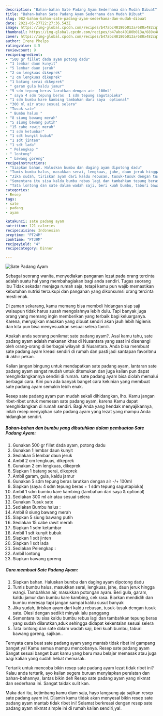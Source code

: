 ```yaml
---
description: "Bahan-bahan Sate Padang Ayam Sederhana dan Mudah Dibuat"
title: "Bahan-bahan Sate Padang Ayam Sederhana dan Mudah Dibuat"
slug: 982-bahan-bahan-sate-padang-ayam-sederhana-dan-mudah-dibuat
date: 2021-05-27T22:27:36.543Z
image: https://img-global.cpcdn.com/recipes/b47abc40180b013a/680x482cq70/sate-padang-ayam-foto-resep-utama.jpg
thumbnail: https://img-global.cpcdn.com/recipes/b47abc40180b013a/680x482cq70/sate-padang-ayam-foto-resep-utama.jpg
cover: https://img-global.cpcdn.com/recipes/b47abc40180b013a/680x482cq70/sate-padang-ayam-foto-resep-utama.jpg
author: Irene Phelps
ratingvalue: 4.5
reviewcount: 9
recipeingredient:
- "500 gr fillet dada ayam potong dadu"
- "1 lembar daun kunyit"
- "5 lembar daun jeruk"
- "2 cm lengkuas dikeprek"
- "2 cm lengkuas dikeprek"
- "1 batang serai dikeprek"
- " garam gula kaldu jamur"
- "5 sdm tepung beras larutkan dengan air  100ml"
- " saya 4 sdm tepung beras  1 sdm tepung sagutapioka"
- "1 sdm bumbu kare kambing tambahan dari saya  optional"
- "300 ml air atau sesuai selera"
- "Tusuk sate"
- " Bumbu halus "
- "8 siung bawang merah"
- "5 siung bawang putih"
- "15 cabe rawit merah"
- "1 sdm ketumbar"
- "1 sdt kunyit bubuk"
- "1 sdt jinten"
- "1 sdt lada"
- " Pelengkap "
- " lontong"
- " bawang goreng"
recipeinstructions:
- "Siapkan bahan. Haluskan bumbu dan daging ayam dipotong dadu"
- "Tumis bumbu halus, masukkan serai, lengkuas, jahe, daun jeruk hingga wangi. Tambahkan air, masukkan potongan ayam. Beri gula, garam, kaldu jamur dan bumbu kare kambing, cek rasa. Biarkan mendidih dan bumbu meresap tapi jangan sampai kaldu susut banyak"
- "Jika sudah, tiriskan ayam dari kaldu rebusan, tusuk-tusuk dengan tusuk sate. Olesi dengan sedikit minyak lalu panggang"
- "Sementara itu sisa kaldu bumbu rebus lagi dan tambahkan tepung beras yang sudah dilarutkan,aduk sehingga didapat kekentalan sesuai selera"
- "Tata lontong dan sate dalam wadah saji, beri kuah bumbu, taburi bawang goreng, sajikan.."
categories:
- Resep
tags:
- sate
- padang
- ayam

katakunci: sate padang ayam 
nutrition: 121 calories
recipecuisine: Indonesian
preptime: "PT24M"
cooktime: "PT39M"
recipeyield: "4"
recipecategory: Dinner

---
```



![Sate Padang Ayam](https://img-global.cpcdn.com/recipes/b47abc40180b013a/680x482cq70/sate-padang-ayam-foto-resep-utama.jpg)

Sebagai seorang wanita, menyediakan panganan lezat pada orang tercinta adalah suatu hal yang membahagiakan bagi anda sendiri. Tugas seorang ibu Tidak sekadar menjaga rumah saja, tetapi kamu pun wajib memastikan kebutuhan nutrisi tercukupi dan panganan yang dikonsumsi orang tercinta mesti enak.

Di zaman  sekarang, kamu memang bisa membeli hidangan siap saji walaupun tidak harus susah mengolahnya lebih dulu. Tapi banyak juga orang yang memang ingin memberikan yang terbaik bagi keluarganya. Karena, menyajikan masakan yang dibuat sendiri akan jauh lebih higienis dan kita pun bisa menyesuaikan sesuai selera famili. 



Apakah anda seorang penikmat sate padang ayam?. Asal kamu tahu, sate padang ayam adalah makanan khas di Nusantara yang saat ini disenangi oleh orang-orang di berbagai wilayah di Nusantara. Anda bisa membuat sate padang ayam kreasi sendiri di rumah dan pasti jadi santapan favoritmu di akhir pekan.

Kalian jangan bingung untuk mendapatkan sate padang ayam, lantaran sate padang ayam sangat mudah untuk ditemukan dan juga kalian pun dapat menghidangkannya sendiri di rumah. sate padang ayam bisa diolah memalui berbagai cara. Kini pun ada banyak banget cara kekinian yang membuat sate padang ayam semakin lebih enak.

Resep sate padang ayam pun mudah sekali dihidangkan, lho. Kamu jangan ribet-ribet untuk memesan sate padang ayam, karena Kamu dapat menghidangkan di rumah sendiri. Bagi Anda yang hendak menyajikannya, inilah resep menyajikan sate padang ayam yang lezat yang mampu Anda hidangkan sendiri.

<!--inarticleads1-->

##### Bahan-bahan dan bumbu yang dibutuhkan dalam pembuatan Sate Padang Ayam:

1. Gunakan 500 gr fillet dada ayam, potong dadu
1. Gunakan 1 lembar daun kunyit
1. Sediakan 5 lembar daun jeruk
1. Ambil 2 cm lengkuas, dikeprek
1. Gunakan 2 cm lengkuas, dikeprek
1. Siapkan 1 batang serai, dikeprek
1. Ambil  garam, gula, kaldu jamur
1. Gunakan 5 sdm tepung beras larutkan dengan air -/+ 100ml
1. Siapkan  (saya: 4 sdm tepung beras + 1 sdm tepung sagu/tapioka)
1. Ambil 1 sdm bumbu kare kambing (tambahan dari saya &amp; optional)
1. Sediakan 300 ml air atau sesuai selera
1. Gunakan Tusuk sate
1. Sediakan  Bumbu halus :
1. Ambil 8 siung bawang merah
1. Siapkan 5 siung bawang putih
1. Sediakan 15 cabe rawit merah
1. Siapkan 1 sdm ketumbar
1. Ambil 1 sdt kunyit bubuk
1. Siapkan 1 sdt jinten
1. Siapkan 1 sdt lada
1. Sediakan  Pelengkap :
1. Ambil  lontong
1. Siapkan  bawang goreng




<!--inarticleads2-->

##### Cara membuat Sate Padang Ayam:

1. Siapkan bahan. Haluskan bumbu dan daging ayam dipotong dadu
1. Tumis bumbu halus, masukkan serai, lengkuas, jahe, daun jeruk hingga wangi. Tambahkan air, masukkan potongan ayam. Beri gula, garam, kaldu jamur dan bumbu kare kambing, cek rasa. Biarkan mendidih dan bumbu meresap tapi jangan sampai kaldu susut banyak
1. Jika sudah, tiriskan ayam dari kaldu rebusan, tusuk-tusuk dengan tusuk sate. Olesi dengan sedikit minyak lalu panggang
1. Sementara itu sisa kaldu bumbu rebus lagi dan tambahkan tepung beras yang sudah dilarutkan,aduk sehingga didapat kekentalan sesuai selera
1. Tata lontong dan sate dalam wadah saji, beri kuah bumbu, taburi bawang goreng, sajikan..




Ternyata cara buat sate padang ayam yang mantab tidak ribet ini gampang banget ya! Kamu semua mampu mencobanya. Resep sate padang ayam Sangat sesuai banget buat kamu yang baru mau belajar memasak atau juga bagi kalian yang sudah hebat memasak.

Tertarik untuk mencoba bikin resep sate padang ayam lezat tidak ribet ini? Kalau anda tertarik, ayo kalian segera buruan menyiapkan peralatan dan bahan-bahannya, lantas bikin deh Resep sate padang ayam yang nikmat dan sederhana ini. Sangat taidak sulit kan. 

Maka dari itu, ketimbang kamu diam saja, hayo langsung aja sajikan resep sate padang ayam ini. Dijamin kamu tiidak akan menyesal bikin resep sate padang ayam mantab tidak ribet ini! Selamat berkreasi dengan resep sate padang ayam nikmat simple ini di rumah kalian sendiri,ya!.


